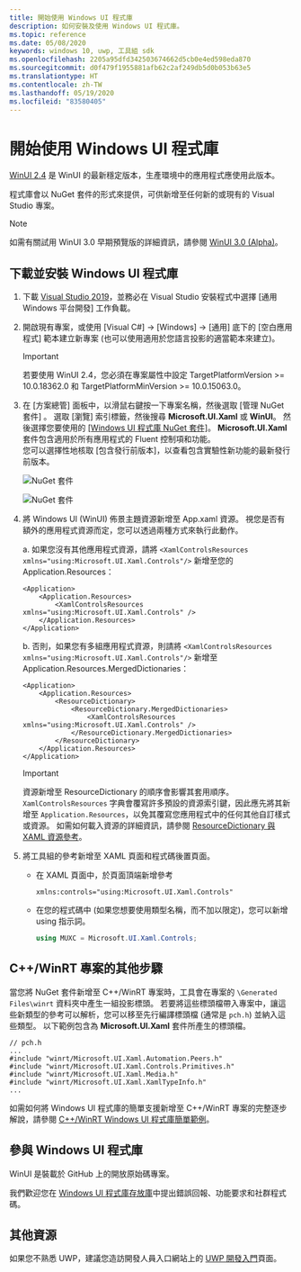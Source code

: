 ```yaml
---
title: 開始使用 Windows UI 程式庫
description: 如何安裝及使用 Windows UI 程式庫。
ms.topic: reference
ms.date: 05/08/2020
keywords: windows 10, uwp, 工具組 sdk
ms.openlocfilehash: 2205a95dfd342503674662d5cb0e4ed598eda870
ms.sourcegitcommit: d0f479f1955881afb62c2af249db5d0b053b63e5
ms.translationtype: HT
ms.contentlocale: zh-TW
ms.lasthandoff: 05/19/2020
ms.locfileid: "83580405"
---
```

# <a name="getting-started-with-the-windows-ui-library"></a>開始使用 Windows UI 程式庫

[WinUI 2.4](release-notes/winui-2.4.md) 是 WinUI 的最新穩定版本，生產環境中的應用程式應使用此版本。

程式庫會以 NuGet 套件的形式來提供，可供新增至任何新的或現有的 Visual Studio 專案。

> [!NOTE]
> 如需有關試用 WinUI 3.0 早期預覽版的詳細資訊，請參閱 [WinUI 3.0 (Alpha)](../winui3/index.md)。

## <a name="download-and-install-the-windows-ui-library"></a>下載並安裝 Windows UI 程式庫

1. 下載 [Visual Studio 2019](https://developer.microsoft.com/windows/downloads)，並務必在 Visual Studio 安裝程式中選擇 [通用 Windows 平台開發]  工作負載。

2. 開啟現有專案，或使用 [Visual C#] -> [Windows] -> [通用] 底下的 [空白應用程式] 範本建立新專案 (也可以使用適用於您語言投影的適當範本來建立)。  

    > [!IMPORTANT]
    > 若要使用 WinUI 2.4，您必須在專案屬性中設定 TargetPlatformVersion >= 10.0.18362.0 和 TargetPlatformMinVersion >= 10.0.15063.0。

3. 在 [方案總管] 面板中，以滑鼠右鍵按一下專案名稱，然後選取 [管理 NuGet 套件]  。 選取 [瀏覽]  索引標籤，然後搜尋 **Microsoft.UI.Xaml** 或 **WinUI**。 然後選擇您要使用的 [[Windows UI 程式庫 NuGet 套件]](nuget-packages.md)。
**Microsoft.UI.Xaml** 套件包含適用於所有應用程式的 Fluent 控制項和功能。  
您可以選擇性地核取 [包含發行前版本]，以查看包含實驗性新功能的最新發行前版本。

    ![NuGet 套件](images/ManageNugetPackages.png "管理 NuGet 套件映像")

    ![NuGet 套件](images/NugetPackages.png)

4. 將 Windows UI (WinUI) 佈景主題資源新增至 App.xaml 資源。 視您是否有額外的應用程式資源而定，您可以透過兩種方式來執行此動作。

    a. 如果您沒有其他應用程式資源，請將 `<XamlControlsResources xmlns="using:Microsoft.UI.Xaml.Controls"/>` 新增至您的 Application.Resources： 

    ``` XAML
    <Application>
        <Application.Resources>
            <XamlControlsResources xmlns="using:Microsoft.UI.Xaml.Controls" /> 
        </Application.Resources>
    </Application>
    ```

    b. 否則，如果您有多組應用程式資源，則請將 `<XamlControlsResources xmlns="using:Microsoft.UI.Xaml.Controls"/>` 新增至 Application.Resources.MergedDictionaries：

    ``` XAML
    <Application>
        <Application.Resources>
            <ResourceDictionary>
                <ResourceDictionary.MergedDictionaries>
                    <XamlControlsResources xmlns="using:Microsoft.UI.Xaml.Controls" />
                </ResourceDictionary.MergedDictionaries> 
            </ResourceDictionary>
        </Application.Resources>
    </Application>
    ```

    > [!IMPORTANT]
    > 資源新增至 ResourceDictionary 的順序會影響其套用順序。 `XamlControlsResources` 字典會覆寫許多預設的資源索引鍵，因此應先將其新增至 `Application.Resources`，以免其覆寫您應用程式中的任何其他自訂樣式或資源。 如需如何載入資源的詳細資訊，請參閱 [ResourceDictionary 與 XAML 資源參考](https://docs.microsoft.com/windows/uwp/design/controls-and-patterns/resourcedictionary-and-xaml-resource-references)。

5. 將工具組的參考新增至 XAML 頁面和程式碼後置頁面。

    * 在 XAML 頁面中，於頁面頂端新增參考

        ```xaml
        xmlns:controls="using:Microsoft.UI.Xaml.Controls"
        ```

    * 在您的程式碼中 (如果您想要使用類型名稱，而不加以限定)，您可以新增 using 指示詞。

        ```csharp
        using MUXC = Microsoft.UI.Xaml.Controls;
        ```

## <a name="additional-steps-for-a-cwinrt-project"></a>C++/WinRT 專案的其他步驟

當您將 NuGet 套件新增至 C++/WinRT 專案時，工具會在專案的 `\Generated Files\winrt` 資料夾中產生一組投影標頭。 若要將這些標頭檔帶入專案中，讓這些新類型的參考可以解析，您可以移至先行編譯標頭檔 (通常是 `pch.h`) 並納入這些類型。 以下範例包含為 **Microsoft.UI.Xaml** 套件所產生的標頭檔。

```cppwinrt
// pch.h
...
#include "winrt/Microsoft.UI.Xaml.Automation.Peers.h"
#include "winrt/Microsoft.UI.Xaml.Controls.Primitives.h"
#include "winrt/Microsoft.UI.Xaml.Media.h"
#include "winrt/Microsoft.UI.Xaml.XamlTypeInfo.h"
...
```

如需如何將 Windows UI 程式庫的簡單支援新增至 C++/WinRT 專案的完整逐步解說，請參閱 [C++/WinRT Windows UI 程式庫簡單範例](/windows/uwp/cpp-and-winrt-apis/simple-winui-example)。

## <a name="contributing-to-the-windows-ui-library"></a>參與 Windows UI 程式庫

WinUI 是裝載於 GitHub 上的開放原始碼專案。

我們歡迎您在 [Windows UI 程式庫存放庫](https://aka.ms/winui)中提出錯誤回報、功能要求和社群程式碼。

## <a name="other-resources"></a>其他資源 

如果您不熟悉 UWP，建議您造訪開發人員入口網站上的 [UWP 開發入門](https://developer.microsoft.com/windows/getstarted)頁面。
